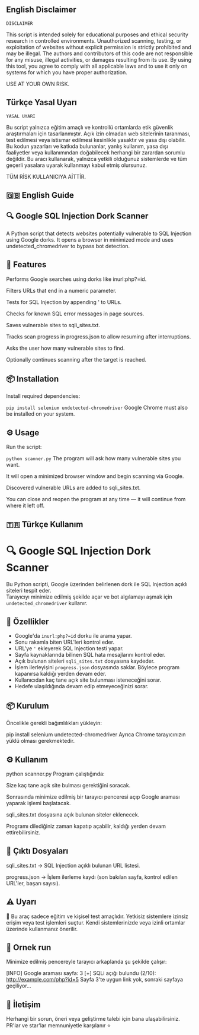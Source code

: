 ## English Disclaimer
``DISCLAIMER``

This script is intended solely for educational purposes and ethical security research in controlled environments. Unauthorized scanning, testing, or exploitation of websites without explicit permission is strictly prohibited and may be illegal. The authors and contributors of this code are not responsible for any misuse, illegal activities, or damages resulting from its use. By using this tool, you agree to comply with all applicable laws and to use it only on systems for which you have proper authorization.

USE AT YOUR OWN RISK.

## Türkçe Yasal Uyarı
``YASAL UYARI``

Bu script yalnızca eğitim amaçlı ve kontrollü ortamlarda etik güvenlik araştırmaları için tasarlanmıştır. Açık izin olmadan web sitelerinin taranması, test edilmesi veya istismar edilmesi kesinlikle yasaktır ve yasa dışı olabilir. Bu kodun yazarları ve katkıda bulunanlar, yanlış kullanım, yasa dışı faaliyetler veya kullanımından doğabilecek herhangi bir zarardan sorumlu değildir. Bu aracı kullanarak, yalnızca yetkili olduğunuz sistemlerde ve tüm geçerli yasalara uyarak kullanmayı kabul etmiş olursunuz.

TÜM RİSK KULLANICIYA AİTTİR.



## 🇬🇧 English Guide

## 🔍 Google SQL Injection Dork Scanner
A Python script that detects websites potentially vulnerable to SQL Injection using Google dorks.
It opens a browser in minimized mode and uses undetected_chromedriver to bypass bot detection.

## 🚀 Features
Performs Google searches using dorks like inurl:php?=id.

Filters URLs that end in a numeric parameter.

Tests for SQL Injection by appending ' to URLs.

Checks for known SQL error messages in page sources.

Saves vulnerable sites to sqli_sites.txt.

Tracks scan progress in progress.json to allow resuming after interruptions.

Asks the user how many vulnerable sites to find.

Optionally continues scanning after the target is reached.

## 📦 Installation
Install required dependencies:

`pip install selenium undetected-chromedriver`
Google Chrome must also be installed on your system.

## ⚙️ Usage

Run the script:

`python scanner.py`
The program will ask how many vulnerable sites you want.

It will open a minimized browser window and begin scanning via Google.

Discovered vulnerable URLs are added to sqli_sites.txt.

You can close and reopen the program at any time — it will continue from where it left off.

## 🇹🇷 Türkçe Kullanım







# 🔍 Google SQL Injection Dork Scanner

Bu Python scripti, Google üzerinden belirlenen dork ile SQL Injection açıklı siteleri tespit eder.  
Tarayıcıyı minimize edilmiş şekilde açar ve bot algılamayı aşmak için `undetected_chromedriver` kullanır.  

## 🚀 Özellikler

- Google'da `inurl:php?=id` dorku ile arama yapar.
- Sonu rakamla biten URL'leri kontrol eder.
- URL'ye `'` ekleyerek SQL Injection testi yapar.
- Sayfa kaynaklarında bilinen SQL hata mesajlarını kontrol eder.
- Açık bulunan siteleri `sqli_sites.txt` dosyasına kaydeder.
- İşlem ilerleyişini `progress.json` dosyasında saklar. Böylece program kapanırsa kaldığı yerden devam eder.
- Kullanıcıdan kaç tane açık site bulunması isteneceğini sorar.
- Hedefe ulaşıldığında devam edip etmeyeceğinizi sorar.

## 📦 Kurulum

Öncelikle gerekli bağımlılıkları yükleyin:

pip install selenium undetected-chromedriver
Ayrıca Chrome tarayıcınızın yüklü olması gerekmektedir.

## ⚙️ Kullanım
python scanner.py
Program çalıştığında:

Size kaç tane açık site bulması gerektiğini soracak.

Sonrasında minimize edilmiş bir tarayıcı penceresi açıp Google araması yaparak işlemi başlatacak.

sqli_sites.txt dosyasına açık bulunan siteler eklenecek.

Programı dilediğiniz zaman kapatıp açabilir, kaldığı yerden devam ettirebilirsiniz.

## 📂 Çıktı Dosyaları
sqli_sites.txt → SQL Injection açıklı bulunan URL listesi.

progress.json → İşlem ilerleme kaydı (son bakılan sayfa, kontrol edilen URL'ler, başarı sayısı).

## ⚠️ Uyarı
📌 Bu araç sadece eğitim ve kişisel test amaçlıdır.
Yetkisiz sistemlere izinsiz erişim veya test işlemleri suçtur.
Kendi sistemlerinizde veya izinli ortamlar üzerinde kullanmanız önerilir.

## 📌 Ornek run
Minimize edilmiş pencereyle tarayıcı arkaplanda şu şekilde çalışır:

[INFO] Google araması sayfa: 3
[+] SQLi açığı bulundu (2/10): http://example.com/php?id=5
Sayfa 3'te uygun link yok, sonraki sayfaya geçiliyor...
## 📧 İletişim
Herhangi bir sorun, öneri veya geliştirme talebi için bana ulaşabilirsiniz.
PR'lar ve star'lar memnuniyetle karşılanır ⭐️

